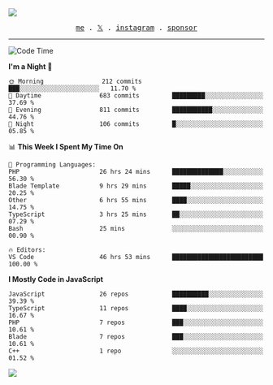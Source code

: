 <img style="bottom: 800px;" src="https://imgur.com/rilHVxA.png"/>
<p align="center">
  <samp>
    <a href="https://fayln.com">me</a> .
    <!-- <a href="https://fayln.com/projects">projects</a> . -->
    <a href="https://go.fayln.com/twitter">𝕏</a> .
    <a href="https://go.fayln.com/instagram">instagram</a> .
<!--     <a href="https://go.fayln.com/polywork">polywork</a> . -->
    <a href="https://github.com/sponsors/faridhnzz">sponsor</a>
  </samp>
</p>

---
<!--START_SECTION:waka-->
![Code Time](http://img.shields.io/badge/Code%20Time-3%2C023%20hrs%208%20mins-blue)

**I'm a Night 🦉** 

```text
🌞 Morning                212 commits         ███░░░░░░░░░░░░░░░░░░░░░░   11.70 % 
🌆 Daytime                683 commits         █████████░░░░░░░░░░░░░░░░   37.69 % 
🌃 Evening                811 commits         ███████████░░░░░░░░░░░░░░   44.76 % 
🌙 Night                  106 commits         █░░░░░░░░░░░░░░░░░░░░░░░░   05.85 % 
```


📊 **This Week I Spent My Time On** 

```text
💬 Programming Languages: 
PHP                      26 hrs 24 mins      ██████████████░░░░░░░░░░░   56.30 % 
Blade Template           9 hrs 29 mins       █████░░░░░░░░░░░░░░░░░░░░   20.25 % 
Other                    6 hrs 55 mins       ████░░░░░░░░░░░░░░░░░░░░░   14.75 % 
TypeScript               3 hrs 25 mins       ██░░░░░░░░░░░░░░░░░░░░░░░   07.29 % 
Bash                     25 mins             ░░░░░░░░░░░░░░░░░░░░░░░░░   00.90 % 

🔥 Editors: 
VS Code                  46 hrs 53 mins      █████████████████████████   100.00 % 
```

**I Mostly Code in JavaScript** 

```text
JavaScript               26 repos            ██████████░░░░░░░░░░░░░░░   39.39 % 
TypeScript               11 repos            ████░░░░░░░░░░░░░░░░░░░░░   16.67 % 
PHP                      7 repos             ███░░░░░░░░░░░░░░░░░░░░░░   10.61 % 
Blade                    7 repos             ███░░░░░░░░░░░░░░░░░░░░░░   10.61 % 
C++                      1 repo              ░░░░░░░░░░░░░░░░░░░░░░░░░   01.52 % 
```




<!--END_SECTION:waka-->

![](https://hit.yhype.me/github/profile?user_id=29797712)

